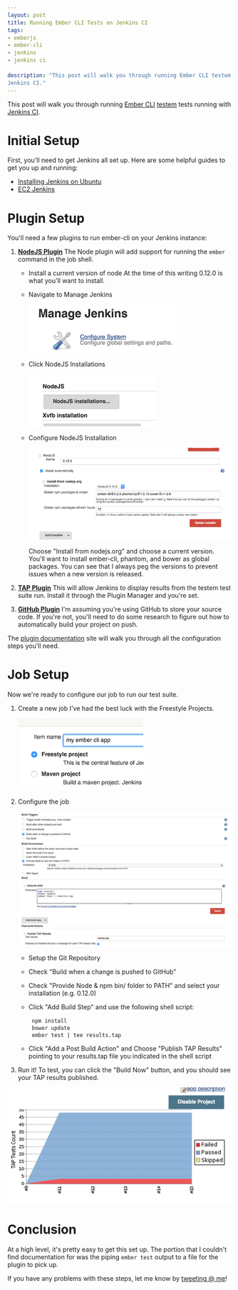 ```yaml
---
layout: post
title: Running Ember CLI Tests on Jenkins CI
tags:
- emberjs
- ember-cli
- jenkins
- jenkins ci

description: "This post will walk you through running Ember CLI testem tests running with
Jenkins CI."
---
```


This post will walk you through running [Ember CLI](http://www.ember-cli.com/)
[testem](https://github.com/airportyh/testem) tests running with
[Jenkins CI](https://jenkins-ci.org/).

# Initial Setup
First, you'll need to get Jenkins all set up. Here are some helpful guides to get
you up and running:

  + [Installing Jenkins on Ubuntu](https://wiki.jenkins-ci.org/display/JENKINS/Installing+Jenkins+on+Ubuntu)
  + [EC2 Jenkins](https://aws.amazon.com/marketplace/pp/B008AT8BYK)

# Plugin Setup
You'll need a few plugins to run ember-cli on your Jenkins instance:

1. **[NodeJS Plugin](https://wiki.jenkins-ci.org/display/JENKINS/NodeJS+Plugin)**
The Node plugin will add support for running the `ember` command in the job
shell.

    + Install a current version of node
      At the time of this writing 0.12.0 is what you'll want to install.

    + Navigate to Manage Jenkins

      ![Manage Jenkins Button](/assets/images/posts/2015/03/manage-jenkins.png)

    + Click NodeJS Installations

      ![NodeJS Installations Button](/assets/images/posts/2015/03/node-installations.png)

    + Configure NodeJS Installation

      ![NodeJS Plugin Configuration](/assets/images/posts/2015/03/node-configuration.png)

      Choose "Install from nodejs.org" and choose a current version. You'll want
      to install ember-cli, phantom, and bower as global packages. You can see
      that I always peg the versions to prevent issues when a new version is
      released.

2. **[TAP Plugin](https://wiki.jenkins-ci.org/display/JENKINS/TAP+Plugin)**
This will allow Jenkins to display results from the testem test suite run.
Install it through the Plugin Manager and you're set.

3. **[GitHub Plugin](https://wiki.jenkins-ci.org/display/JENKINS/GitHub+Plugin)**
I'm assuming you're using GitHub to store your source code. If you're not, you'll
need to do some research to figure out how to automatically build your project
on push.

The [plugin documentation](https://wiki.jenkins-ci.org/display/JENKINS/GitHub+Plugin)
site will walk you through all the configuration steps you'll need.

# Job Setup
Now we're ready to configure our job to run our test suite.

1. Create a new job
   I've had the best luck with the Freestyle Projects.

   ![Freestyle Project Radio Button](/assets/images/posts/2015/03/freestyle-project.png)

2. Configure the job

   <a href='/assets/images/posts/2015/03/job-configuration.png' target='_blank' rel="noopener">![Sample Configuration Settings](/assets/images/posts/2015/03/job-configuration.png)</a>

   * Setup the Git Repository
   * Check "Build when a change is pushed to GitHub"
   * Check "Provide Node & npm bin/ folder to PATH" and select your installation (e.g. 0.12.0)
   * Click "Add Build Step" and use the following shell script:

          npm install
          bower update
          ember test | tee results.tap

   * Click "Add a Post Build Action" and Choose "Publish TAP Results" pointing to your results.tap
     file you indicated in the shell script

3. Run it!
To test, you can click the "Build Now" button, and you should see your TAP results
published.

<div class='center'><img alt="Example TAP Test Results" src="/assets/images/posts/2015/03/test-results.png" /></div>

# Conclusion
At a high level, it's pretty easy to get this set up. The portion that I couldn't find
documentation for was the piping `ember test` output to a file for the plugin to pick up.

If you have any problems with these steps, let me know by [tweeting @ me](http://twitter.com/l1m5)!
